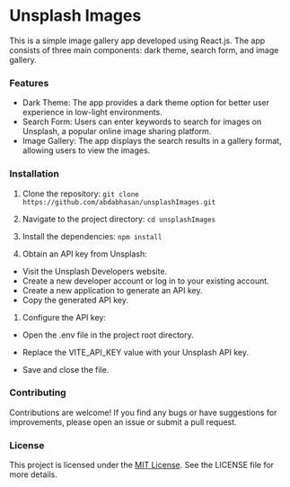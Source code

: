 # Unsplash Images

This is a simple image gallery app developed using React.js. The app consists of three main components: dark theme, search form, and image gallery.

### Features

- Dark Theme: The app provides a dark theme option for better user experience in low-light environments.
- Search Form: Users can enter keywords to search for images on Unsplash, a popular online image sharing platform.
- Image Gallery: The app displays the search results in a gallery format, allowing users to view the images.

### Installation

1. Clone the repository: `git clone https://github.com/abdabhasan/unsplashImages.git`

1. Navigate to the project directory:
   `cd unsplashImages`
1. Install the dependencies: `npm install`
1. Obtain an API key from Unsplash:

- Visit the Unsplash Developers website.
- Create a new developer account or log in to your existing account.
- Create a new application to generate an API key.
- Copy the generated API key.

1. Configure the API key:

- Open the .env file in the project root directory.

- Replace the VITE_API_KEY value with your Unsplash API key.
- Save and close the file.

### Contributing

Contributions are welcome! If you find any bugs or have suggestions for improvements, please open an issue or submit a pull request.

### License

This project is licensed under the [MIT License](https://opensource.org/license/mit/). See the LICENSE file for more details.
